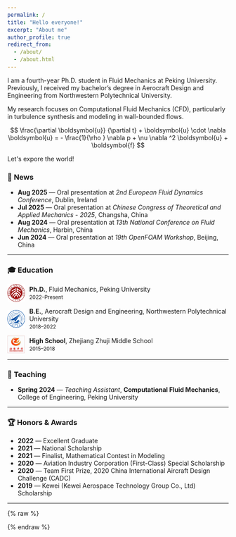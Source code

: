```yaml
---
permalink: /
title: "Hello everyone!"
excerpt: "About me"
author_profile: true
redirect_from: 
  - /about/
  - /about.html
---
```


I am a fourth-year Ph.D. student in Fluid Mechanics at Peking University.
Previously, I received my bachelor’s degree in Aerocraft Design and Engineering from Northwestern Polytechnical University.

My research focuses on Computational Fluid Mechanics (CFD), particularly in turbulence synthesis and modeling in wall-bounded flows.

$$
\frac{\partial \boldsymbol{u}}
  {\partial t}  + 
  \boldsymbol{u} \cdot   \nabla \boldsymbol{u} = - \frac{1}{\rho } \nabla  p + \nu \nabla ^2 \boldsymbol{u} + \boldsymbol{f}
$$

Let's expore the world!

### 📰 **News**

- **Aug 2025** — Oral presentation at *2nd European Fluid Dynamics Conference*, Dublin, Ireland
- **Jul 2025** — Oral presentation at *Chinese Congress of Theoretical and Applied Mechanics - 2025*, Changsha, China
- **Aug 2024** — Oral presentation at *13th National Conference on Fluid Mechanics*, Harbin, China
- **Jun 2024** — Oral presentation at *19th OpenFOAM Workshop*, Beijing, China  

---

### 🎓 **Education**

<div style="display:flex;align-items:center;margin-bottom:0.8rem;">
  <img src="/images/pku_logo.png" alt="Peking University" style="width:40px;height:40px;margin-right:10px;">
  <div>
    <strong>Ph.D.</strong>, Fluid Mechanics, Peking University<br>
    <small>2022–Present</small>
  </div>
</div>

<div style="display:flex;align-items:center;margin-bottom:0.8rem;">
  <img src="/images/nwpu_logo.png" alt="Northwestern Polytechnical University" style="width:40px;height:40px;margin-right:10px;">
  <div>
    <strong>B.E.</strong>, Aerocraft Design and Engineering, Northwestern Polytechnical University<br>
    <small>2018–2022</small>
  </div>
</div>

<div style="display:flex;align-items:center;">
  <img src="/images/zjzj_logo.png" alt="Zhejiang Zhuji Middle School" style="width:40px;height:40px;margin-right:10px;">
  <div>
    <strong>High School</strong>, Zhejiang Zhuji Middle School<br>
    <small>2015–2018</small>
  </div>
</div>

---

### 📘 **Teaching**

- **Spring 2024** — *Teaching Assistant*, **Computational Fluid Mechanics**, College of Engineering, Peking University  

---

### 🏆 **Honors & Awards**

- **2022** — Excellent Graduate
- **2021** — National Scholarship
- **2021** — Finalist, Mathematical Contest in Modeling
- **2020** — Aviation Industry Corporation (First-Class) Special Scholarship
- **2020** — Team First Prize, 2020 China International Aircraft Design Challenge (CADC)
- **2019** — Kewei (Kewei Aerospace Technology Group Co., Ltd) Scholarship

---

<p id="localtime" style="font-size:0.9em; color:gray;"></p>
<script>
(function () {
  function updateTime() {
    try {
      const now = new Date();
      const options = {
        timeZone: 'Asia/Shanghai',
        hour12: false,
        weekday: 'short',
        year: 'numeric',
        month: 'short',
        day: 'numeric',
        hour: '2-digit',
        minute: '2-digit',
        second: '2-digit'
      };
      const timeString = now.toLocaleString('en-US', options);
      var el = document.getElementById('localtime');
      if (el) el.textContent = '🕒 Local time: ' + timeString;
    } catch (e) {
      // 少数极旧浏览器不支持 timeZone 参数：退化到本地时间
      var el = document.getElementById('localtime');
      if (el) el.textContent = '🕒 Local time: ' + new Date().toLocaleString();
    }
  }
  if (document.readyState === 'loading') {
    document.addEventListener('DOMContentLoaded', function() {
      updateTime();
      setInterval(updateTime, 1000);
    });
  } else {
    updateTime();
    setInterval(updateTime, 1000);
  }
})();
</script>

{% raw %}
<div id="clustrmaps-widget" style="max-width:520px;margin:0.5rem 0;">
  <script id="clustrmaps"
          src="https://cdn.clustrmaps.com/map_v2.js?d=iqd9kZ8IQ98udYDlxAuY6xF5gSJe3u_aF6WZy-8p0LU&cl=ffffff&w=480&t=tt"
          async></script>
</div>
{% endraw %}

